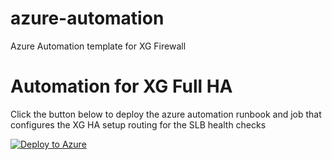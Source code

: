 # azure-automation
Azure Automation template for XG Firewall

Automation for XG Full HA
=================

Click the button below to deploy the azure automation runbook and job that configures the XG HA setup routing for the SLB health checks

[![Deploy to Azure](https://azuredeploy.net/deploybutton.png)](https://portal.azure.com/#create/Microsoft.Template/uri/https%3A%2F%2Fraw.githubusercontent.com%2Fiaasteamtemplates%2Fazure-automation%2Fmaster%2FmainTemplate.json)
